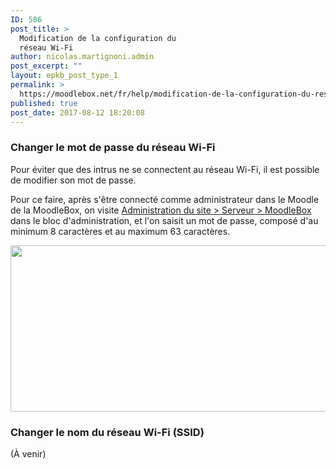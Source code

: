 ```yaml
---
ID: 586
post_title: >
  Modification de la configuration du
  réseau Wi-Fi
author: nicolas.martignoni.admin
post_excerpt: ""
layout: epkb_post_type_1
permalink: >
  https://moodlebox.net/fr/help/modification-de-la-configuration-du-reseau-wi-fi/
published: true
post_date: 2017-08-12 18:20:08
---
```

<h3>Changer le mot de passe du réseau Wi-Fi</h3>
Pour éviter que des intrus ne se connectent au réseau Wi-Fi, il est possible de modifier son mot de passe.

Pour ce faire, après s'être connecté comme administrateur dans le Moodle de la MoodleBox, on visite <a href="http://moodlebox.home/admin/tool/moodlebox/index.php" target="_blank" rel="noopener">Administration du site &gt; Serveur &gt; MoodleBox</a> dans le bloc d'administration, et l'on saisit un mot de passe, composé d'au minimum 8 caractères et au maximum 63 caractères.

<a href="https://moodlebox.net/fr/wp-content/uploads/sites/4/2017/08/wifipassword-fr-1.png"><img class="alignnone wp-image-652 size-full" src="https://moodlebox.net/fr/wp-content/uploads/sites/4/2017/08/wifipassword-fr-1.png" alt="" width="768" height="266" /></a>
<h3>Changer le nom du réseau Wi-Fi (SSID)</h3>
(À venir)